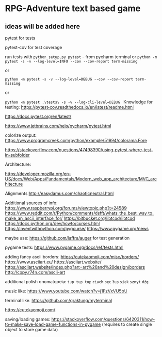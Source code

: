 # RPG-Adventure text based game
## ideas will be added here

pytest for tests

pytest-cov for test coverage


run tests with `python setup.py pytest` - from pycharm terminal
or
`python -m pytest -s -v --log-level=INFO --cov --cov-report term-missing`

or

`python -m pytest -s -v --log-level=DEBUG --cov --cov-report term-missing`

or

`python -m pytest .\tests\ -s -v --log-cli-level=DEBUG
`
Knowledge for testing:
https://pytest-cov.readthedocs.io/en/latest/readme.html

https://docs.pytest.org/en/latest/

https://www.jetbrains.com/help/pycharm/pytest.html


colorize output:
https://www.programcreek.com/python/example/51994/colorama.Fore

https://stackoverflow.com/questions/47498390/using-pytest-where-test-in-subfolder

Architecture:

https://developer.mozilla.org/en-US/docs/Web/Apps/Fundamentals/Modern_web_app_architecture/MVC_architecture

Alignments
http://easydamus.com/chaoticneutral.html


Additional sources of info:
https://www.raspberrypi.org/forums/viewtopic.php?t=24589
https://www.reddit.com/r/Python/comments/dsfft/whats_the_best_way_to_make_an_ascii_interface_for/
https://bitbucket.org/libtcod/libtcod
https://docs.python.org/dev/howto/curses.html
https://inventwithpython.com/pygcurse/
https://www.pygame.org/news

maybe use:
https://github.com/laffra/auger
for test generation

pygame tests:
https://www.pygame.org/docs/ref/tests.html

adding fancy ascii borders:
https://cutekaomoji.com/misc/borders/
https://www.asciiart.eu/
https://asciiart.website/
https://asciiart.website/index.php?art=art%20and%20design/borders
http://copy.r74n.com/ascii-art

additional polish onomatopeia:
`tup tup tup` `ciach` `bęc` `łup` `siek` `sznyt` `dźg`

music like:
https://www.youtube.com/watch?v=j1FzVxVU5bU

terminal like:
https://github.com/graktung/myterminal

https://cutekaomoji.com/

saving/loading games:
https://stackoverflow.com/questions/6420311/how-to-make-save-load-game-functions-in-pygame
(requires to create single object to store game data)